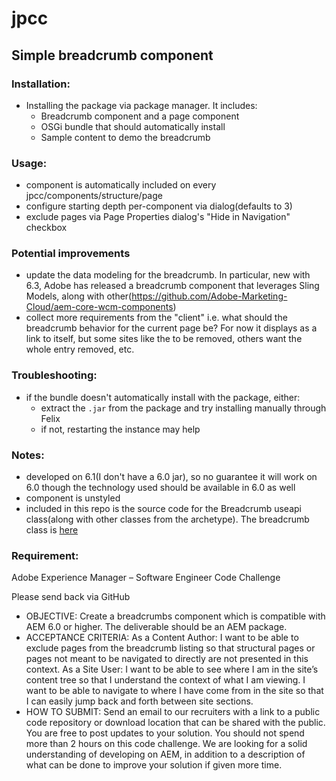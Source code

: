 # jpcc

## Simple breadcrumb component

### Installation:
* Installing the package via package manager. It includes:
  * Breadcrumb component and a page component
  * OSGi bundle that should automatically install
  * Sample content to demo the breadcrumb

### Usage:
* component is automatically included on every jpcc/components/structure/page 
* configure starting depth per-component via dialog(defaults to 3)
* exclude pages via Page Properties dialog's "Hide in Navigation" checkbox

### Potential improvements

* update the data modeling for the breadcrumb. In particular, new with 6.3, Adobe has released a breadcrumb component that leverages Sling Models, along with other(https://github.com/Adobe-Marketing-Cloud/aem-core-wcm-components)
* collect more requirements from the "client" i.e. what should the breadcrumb behavior for the current page be? For now it displays as a link to itself, but some sites like the <a> to be removed, others want the whole entry removed, etc. 
  
### Troubleshooting: 
* if the bundle doesn't automatically install with the package, either:
  * extract the `.jar` from the package and try installing manually through Felix
  * if not, restarting the instance may help

### Notes:
* developed on 6.1(I don't have a 6.0 jar), so no guarantee it will work on 6.0 though the technology used should be available in 6.0 as well
* component is unstyled
* included in this repo is the source code for the Breadcrumb useapi class(along with other classes from the archetype). The breadcrumb class is [here](https://github.com/mp2234/jpcc/blob/master/core/src/main/java/jpcc/core/use/BreadcrumbUse.java)


### Requirement:
Adobe Experience Manager – Software Engineer Code Challenge

Please send back via GitHub 

* OBJECTIVE: Create a breadcrumbs component which is compatible with AEM 6.0 or higher. The deliverable should be an AEM package.
* ACCEPTANCE CRITERIA:
As a Content Author: I want to be able to exclude pages from the breadcrumb listing so that structural pages or pages not meant to be navigated to directly are not presented in this context.
As a Site User: I want to be able to see where I am in the site’s content tree so that I understand the context of what I am viewing. I want to be able to navigate to where I have come from in the site so that I can easily jump back and forth between site sections.
* HOW TO SUBMIT: Send an email to our recruiters with a link to a public code repository or download location that can be shared with the public. You are free to post updates to your solution. You should not spend more than 2 hours on this code challenge. We are looking for a solid understanding of developing on AEM, in addition to a description of what can be done to improve your solution if given more time.
